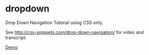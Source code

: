 dropdown
========

Drop Down Navigation Tutorial using CSS only.

See http://css-snippets.com/drop-down-navigation/ for video and transcript.

[Demo](http://lisacatalano.github.io/dropdown/)
